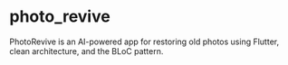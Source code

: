 # photo_revive

PhotoRevive is an AI-powered app for restoring old photos using Flutter, clean architecture, and the BLoC pattern.
